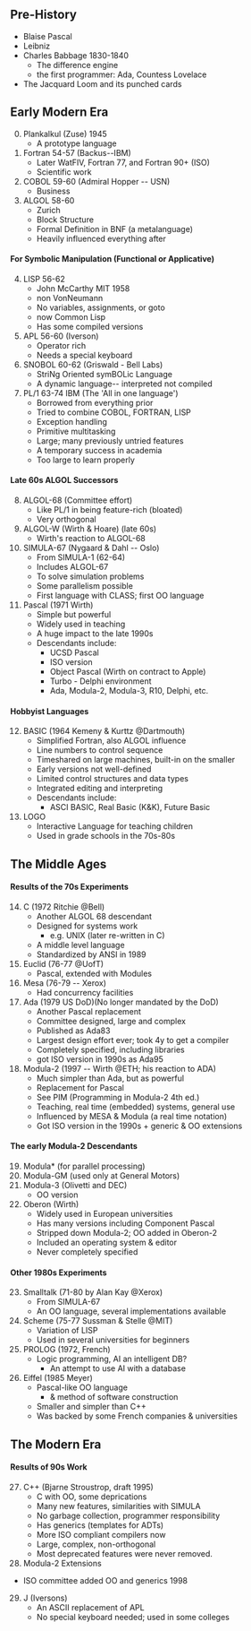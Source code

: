 ## Pre-History
- Blaise Pascal
- Leibniz
- Charles Babbage 1830-1840
	- The difference engine
	- the first programmer: Ada, Countess Lovelace
- The Jacquard Loom and its punched cards
## Early Modern Era
0. Plankalkul (Zuse) 1945
	- A prototype language
1. Fortran 54-57 (Backus--IBM)
	- Later WatFIV, Fortran 77, and Fortran 90+ (ISO)
	- Scientific work
2. COBOL 59-60 (Admiral Hopper -- USN)
	- Business
3. ALGOL 58-60
	- Zurich
	- Block Structure
	- Formal Definition in BNF (a metalanguage)
	- Heavily influenced everything after
#### For Symbolic Manipulation (Functional or Applicative)
4. LISP 56-62
	- John McCarthy MIT 1958
	- non VonNeumann
	- No variables, assignments, or goto
	- now Common Lisp
	- Has some compiled versions
5. APL 56-60 (Iverson)
	- Operator rich
	- Needs a special keyboard
6. SNOBOL 60-62 (Griswald - Bell Labs)
	- StriNg Oriented symBOLic Language
	- A dynamic language-- interpreted not compiled
7. PL/1 63-74 IBM (The 'All in one language')
	- Borrowed from everything prior
	- Tried to combine COBOL, FORTRAN, LISP
	- Exception handling
	- Primitive multitasking
	- Large; many previously untried features
	- A temporary success in academia
	- Too large to learn properly
#### Late 60s ALGOL Successors
8. ALGOL-68 (Committee effort)
	- Like PL/1 in being feature-rich (bloated)
	- Very orthogonal
9. ALGOL-W (Wirth & Hoare) (late 60s)
	- Wirth's reaction to ALGOL-68
10. SIMULA-67 (Nygaard & Dahl -- Oslo)
	- From SIMULA-1 (62-64)
	- Includes ALGOL-67
	- To solve simulation problems
	- Some parallelism possible
	- First language with CLASS; first OO language
11. Pascal (1971 Wirth)
	- Simple but powerful
	- Widely used in teaching
	- A huge impact to the late 1990s
	- Descendants include:
		- UCSD Pascal
		- ISO version
		- Object Pascal (Wirth on contract to Apple)
		- Turbo - Delphi environment
		- Ada, Modula-2, Modula-3, R10, Delphi, etc.
#### Hobbyist Languages
12. BASIC (1964 Kemeny & Kurttz @Dartmouth)
	- Simplified Fortran, also ALGOL influence
	- Line numbers to control sequence
	- Timeshared on large machines, built-in on the smaller
	- Early versions not well-defined
	- Limited control structures and data types
	- Integrated editing and interpreting
	- Descendants include:
		- ASCI BASIC, Real Basic (K&K), Future Basic
13. LOGO
	- Interactive Language for teaching children
	- Used in grade schools in the 70s-80s
## The Middle Ages
#### Results of the 70s Experiments
14. C (1972 Ritchie @Bell)
	- Another ALGOL 68 descendant
	- Designed for systems work
		- e.g. UNIX (later re-written in C)
	- A middle level language
	- Standardized by ANSI in 1989
15. Euclid (76-77 @UofT)
	- Pascal, extended with Modules
16. Mesa (76-79 -- Xerox)
	- Had concurrency facilities
17. Ada (1979 US DoD)(No longer mandated by the DoD)
	- Another Pascal replacement
	- Committee designed, large and complex
	- Published as Ada83
	- Largest design effort ever; took 4y to get a compiler
	- Completely specified, including libraries
	- got ISO version in 1990s as Ada95
18. Modula-2 (1997 -- Wirth @ETH; his reaction to ADA)
	- Much simpler than Ada, but as powerful
	- Replacement for Pascal
	- See PIM (Programming in Modula-2 4th ed.)
	- Teaching, real time (embedded) systems, general use
	- Influenced by MESA & Modula (a real time notation)
	- Got ISO version in the 1990s + generic & OO extensions
#### The early Modula-2 Descendants
19. Modula* (for parallel processing)
20. Modula-GM (used only at General Motors)
21. Modula-3 (Olivetti and DEC)
	- OO version
22. Oberon (Wirth)
	- Widely used in European universities
	- Has many versions including Component Pascal
	- Stripped down Modula-2; OO added in Oberon-2
	- Included an operating system & editor
	- Never completely specified
#### Other 1980s Experiments
23. Smalltalk (71-80 by Alan Kay @Xerox)
	- From SIMULA-67
	- An OO language, several implementations available
24. Scheme (75-77 Sussman & Stelle @MIT)
	- Variation of LISP
	- Used in several universities for beginners
25. PROLOG (1972, French)
	- Logic programming, AI an intelligent DB?
		- An attempt to use AI with a database
1. Eiffel (1985 Meyer)
	- Pascal-like OO language
		- & method of software construction
	- Smaller and simpler than C++
	- Was backed by some French companies & universities
## The Modern Era
#### Results of 90s Work
27. C++ (Bjarne Stroustrop, draft 1995)
	- C with OO, some deprications
	- Many new features, similarities with SIMULA
	- No garbage collection, programmer responsibility
	- Has generics (templates for ADTs)
	- More ISO compliant compilers now
	- Large, complex, non-orthogonal
	- Most deprecated features were never removed.
28. Modula-2 Extensions
- ISO committee added OO and generics 1998
29. J (Iversons)
	- An ASCII replacement of APL
	- No special keyboard needed; used in some colleges

